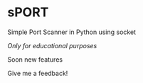 # sPORT
Simple Port Scanner in Python using socket

*Only for educational purposes*

Soon new features

Give me a feedback!

